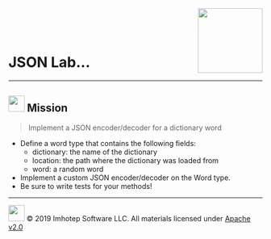 <img src="../../assets/gophernand.png" align="right" width="128" height="auto"/>

<br/>
<br/>
<br/>

# JSON Lab...

---
## <img src="../../assets/lab.png" width="auto" height="32"/> Mission

> Implement a JSON encoder/decoder for a dictionary word

* Define a word type that contains the following fields:
  * dictionary: the name of the dictionary
  * location: the path where the dictionary was loaded from
  * word: a random word
* Implement a custom JSON encoder/decoder on the Word type.
* Be sure to write tests for your methods!

---
<img src="../../assets/imhotep_logo.png" width="32" height="auto"/> © 2019 Imhotep Software LLC.
All materials licensed under [Apache v2.0](http://www.apache.org/licenses/LICENSE-2.0)
